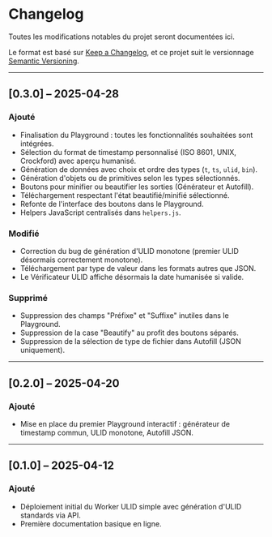 # Changelog

Toutes les modifications notables du projet seront documentées ici.

Le format est basé sur [Keep a Changelog](https://keepachangelog.com/fr/1.0.0/),
et ce projet suit le versionnage [Semantic Versioning](https://semver.org/lang/fr/).

---

## [0.3.0] – 2025-04-28

### Ajouté
- Finalisation du Playground : toutes les fonctionnalités souhaitées sont intégrées.
- Sélection du format de timestamp personnalisé (ISO 8601, UNIX, Crockford) avec aperçu humanisé.
- Génération de données avec choix et ordre des types (`t`, `ts`, `ulid`, `bin`).
- Génération d'objets ou de primitives selon les types sélectionnés.
- Boutons pour minifier ou beautifier les sorties (Générateur et Autofill).
- Téléchargement respectant l'état beautifié/minifié sélectionné.
- Refonte de l'interface des boutons dans le Playground.
- Helpers JavaScript centralisés dans `helpers.js`.

### Modifié
- Correction du bug de génération d'ULID monotone (premier ULID désormais correctement monotone).
- Téléchargement par type de valeur dans les formats autres que JSON.
- Le Vérificateur ULID affiche désormais la date humanisée si valide.

### Supprimé
- Suppression des champs "Préfixe" et "Suffixe" inutiles dans le Playground.
- Suppression de la case "Beautify" au profit des boutons séparés.
- Suppression de la sélection de type de fichier dans Autofill (JSON uniquement).

---

## [0.2.0] – 2025-04-20

### Ajouté
- Mise en place du premier Playground interactif : générateur de timestamp commun, ULID monotone, Autofill JSON.

---

## [0.1.0] – 2025-04-12

### Ajouté
- Déploiement initial du Worker ULID simple avec génération d'ULID standards via API.
- Première documentation basique en ligne.
